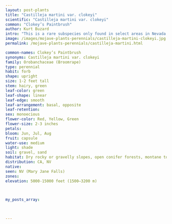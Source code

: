 ```yaml
---
layout: post-plants
title: "Castilleja martini var. clokeyi"
scientific: "Castilleja martini var. clokeyi"
common: "Clokey’s Paintbrush"
author: Kurt Buzard
intro: "This is a rare subspecies only found in select areas in Nevada and California. The stem has hairs short or long and distally short, stiff, sometimes with short, leafy axillary shoots. The leaves are 3–5-lobed. Bracts are distally red or orange-red, lanceolate, 3–7-lobed, often with 1–3 shallow teeth on apex of central lobe. as with all Castilleja species, it is hemi-parasitic."
image: /images/mojave-plants-perennials/castilleja-martini-clokeyi.jpg
permalink: /mojave-plants-perennials/castilleja-martini.html

common-names: Clokey’s Paintbrush
synonyms: Castilleja martini var. clokeyi
family: Orobanchaceae (Broomrape)
type: perennial
habit: forb
shape: upright
size: 1-2 feet tall
stem: hairy, green
leaf-color: green
leaf-shape: linear
leaf-edge: smooth
leaf-arrangement: basal, opposite
leaf-retention: 
sex: monoecious
flower-color: Red, Yellow, Green
flower-size: 2-3 inches
petals: 
bloom: Jun, Jul, Aug
fruit: capsule
water-use: medium
light: shade
soil: gravel, sand
habitat: Dry rocky or gravelly slopes, open conifer forests, montane to subalpine
distribution: CA, NV
native: 
seen: NV (Mary Jane Falls)
zones: 
elevation: 5000-15000 feet (1500–3200 m)
 
   

my_posts_array:

 
 
---
```

  
  
 <p></p>
  